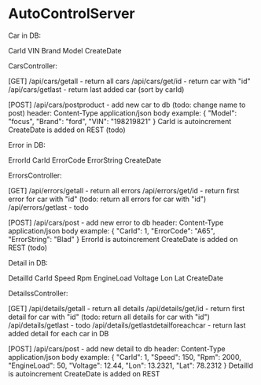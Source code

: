 # AutoControlServer

Car in DB:

CarId
VIN
Brand
Model
CreateDate

CarsController:

[GET]
/api/cars/getall - return all cars
/api/cars/get/id - return car with "id"
/api/cars/getlast - return last added car (sort by carId)

[POST]
/api/cars/postproduct - add new car to db (todo: change name to post)
  header: 
    Content-Type application/json
  body example:
    {
		  "Model": "focus",
		  "Brand": "ford",
		  "VIN": "198219821"
    }
    CarId is autoincrement
    CreateDate is added on REST (todo)
    
Error in DB:

ErrorId
CarId
ErrorCode
ErrorString
CreateDate

ErrorsController:

[GET]
/api/errors/getall - return all errors
/api/errors/get/id - return first error for car with "id" (todo: return all errors for car with "id")
/api/errors/getlast - todo

[POST]
/api/cars/post - add new error to db
  header: 
    Content-Type application/json
  body example:
    {
		  "CarId": 1,
		  "ErrorCode": "A65",
		  "ErrorString": "Blad"
    }
    ErrorId is autoincrement
    CreateDate is added on REST (todo)
    
Detail in DB:

DetailId
CarId
Speed
Rpm
EngineLoad
Voltage
Lon
Lat
CreateDate

DetailssController:

[GET]
/api/details/getall - return all details
/api/details/get/id - return first detail for car with "id" (todo: return all details for car with "id")
/api/details/getlast - todo
/api/details/getlastdetailforeachcar - return last added detail for each car in DB

[POST]
/api/cars/post - add new detail to db
  header: 
    Content-Type application/json
  body example:
    {
		  "CarId": 1,
		  "Speed": 150,
		  "Rpm": 2000,
      "EngineLoad": 50,
      "Voltage": 12.44,
      "Lon": 13.2321,
      "Lat": 78.2312
    }
    DetailId is autoincrement
    CreateDate is added on REST
